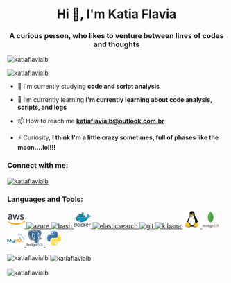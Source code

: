 <h1 align="center">Hi 👋, I'm Katia Flavia</h1>
<h3 align="center">A curious person, who likes to venture between lines of codes and thoughts</h3>

<p align="left"> <img src="https://komarev.com/ghpvc/?username=katiaflavialb&label=Profile%20views&color=0e75b6&style=flat" alt="katiaflavialb" /> </p>

<p align="left"> <a href="https://twitter.com/katiaflavialb" target="blank"><img src="https://img.shields.io/twitter/follow/katiaflavialb?logo=twitter&style=for-the-badge" alt="katiaflavialb" /></a> </p>

- 🔭 I'm currently studying **code and script analysis**

- 🌱 I’m currently learning **I'm currently learning about code analysis, scripts, and logs**

- 📫 How to reach me **katiaflavialb@outlook.com.br**

- ⚡ Curiosity, **I think I'm a little crazy sometimes, full of phases like the moon....lol!!!**

<h3 align="left">Connect with me:</h3>
<p align="left">
<a href="https://twitter.com/katiaflavialb" target="blank"><img align="center" src="https://raw.githubusercontent.com/rahuldkjain/github-profile-readme-generator/master/src/images/icons/Social/twitter.svg" alt="katiaflavialb" height="30" width="40" /></a>
</p>

<h3 align="left">Languages and Tools:</h3>
<p align="left"> <a href="https://aws.amazon.com" target="_blank" rel="noreferrer"> <img src="https://raw.githubusercontent.com/devicons/devicon/master/icons/amazonwebservices/amazonwebservices-original-wordmark.svg" alt="aws" width="40" height="40"/> </a> <a href="https://azure.microsoft.com/en-in/" target="_blank" rel="noreferrer"> <img src="https://www.vectorlogo.zone/logos/microsoft_azure/microsoft_azure-icon.svg" alt="azure" width="40" height="40"/> </a> <a href="https://www.gnu.org/software/bash/" target="_blank" rel="noreferrer"> <img src="https://www.vectorlogo.zone/logos/gnu_bash/gnu_bash-icon.svg" alt="bash" width="40" height="40"/> </a> <a href="https://www.docker.com/" target="_blank" rel="noreferrer"> <img src="https://raw.githubusercontent.com/devicons/devicon/master/icons/docker/docker-original-wordmark.svg" alt="docker" width="40" height="40"/> </a> <a href="https://www.elastic.co" target="_blank" rel="noreferrer"> <img src="https://www.vectorlogo.zone/logos/elastic/elastic-icon.svg" alt="elasticsearch" width="40" height="40"/> </a> <a href="https://git-scm.com/" target="_blank" rel="noreferrer"> <img src="https://www.vectorlogo.zone/logos/git-scm/git-scm-icon.svg" alt="git" width="40" height="40"/> </a> <a href="https://www.elastic.co/kibana" target="_blank" rel="noreferrer"> <img src="https://www.vectorlogo.zone/logos/elasticco_kibana/elasticco_kibana-icon.svg" alt="kibana" width="40" height="40"/> </a> <a href="https://www.linux.org/" target="_blank" rel="noreferrer"> <img src="https://raw.githubusercontent.com/devicons/devicon/master/icons/linux/linux-original.svg" alt="linux" width="40" height="40"/> </a> <a href="https://www.mongodb.com/" target="_blank" rel="noreferrer"> <img src="https://raw.githubusercontent.com/devicons/devicon/master/icons/mongodb/mongodb-original-wordmark.svg" alt="mongodb" width="40" height="40"/> </a> <a href="https://www.mysql.com/" target="_blank" rel="noreferrer"> <img src="https://raw.githubusercontent.com/devicons/devicon/master/icons/mysql/mysql-original-wordmark.svg" alt="mysql" width="40" height="40"/> </a> <a href="https://www.postgresql.org" target="_blank" rel="noreferrer"> <img src="https://raw.githubusercontent.com/devicons/devicon/master/icons/postgresql/postgresql-original-wordmark.svg" alt="postgresql" width="40" height="40"/> </a> <a href="https://www.python.org" target="_blank" rel="noreferrer"> <img src="https://raw.githubusercontent.com/devicons/devicon/master/icons/python/python-original.svg" alt="python" width="40" height="40"/> </a> </p>

<p><img align="left" src="https://github-readme-stats.vercel.app/api/top-langs?username=katiaflavialb&show_icons=true&locale=en&layout=compact" alt="katiaflavialb" /></p>

<p>&nbsp;<img align="center" src="https://github-readme-stats.vercel.app/api?username=katiaflavialb&show_icons=true&locale=en" alt="katiaflavialb" /></p>

<p><img align="center" src="https://github-readme-streak-stats.herokuapp.com/?user=katiaflavialb&" alt="katiaflavialb" /></p>

